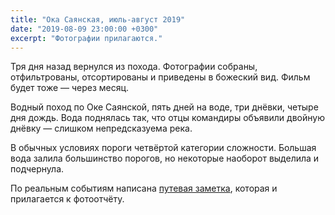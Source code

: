 ```yaml
---
title: "Ока Саянская, июль-август 2019"
date: "2019-08-09 23:00:00 +0300"
excerpt: "Фотографии прилагаются."
---
```


Тря дня назад вернулся из похода. Фотографии собраны, отфильтрованы, отсортированы и приведены в божеский вид. Фильм будет тоже&nbsp;&mdash; через месяц.

Водный поход по Оке Саянской, пять дней на воде, три днёвки, четыре дня дождь. Вода поднялась так, что отцы командиры объявили двойную днёвку&nbsp;&mdash; слишком непредсказуема река.

В обычных условиях пороги четвёртой категории сложности. Большая вода залила большинство порогов, но некоторые наоборот выделила и подчернула.

По реальным событиям написана [путевая заметка](/belles-lettres/thirstily/), которая и прилагается к фотоотчёту.

<script src="https://cdn.jsdelivr.net/npm/publicalbum@latest/embed-ui.min.js" async></script>
<div class="pa-gallery-player-widget" style="width:100%; height:480px; display:none;"
  data-link="https://photos.app.goo.gl/Ke7U8KFfuskNvrBp7"
  data-title="2019.07 Ока"
  data-description="232 new photos added to shared album">
  <img data-src="https://lh3.googleusercontent.com/lfRbSQFlkiORvgjCSWlYyGjViW6UinbUVYV6p_D5JF3Um07fosFZPn77CxPiQsrHeN-TZsfn-oK8HxC1yDv0GJN5ybXTkZvuk2VhX7sAgG9FyfESnWuESctFo8ojedhtpl-NLgq8Rg=w1920-h1080" src="" alt="" />
  <img data-src="https://lh3.googleusercontent.com/pHdj7zmnlBBwRvvm_s3-xQoVEj7dOv3gZC_eeXs4AbjrR8DxAFZWuAdJd5OkILxVV1DiH__KjsfvODQMG1SwHLBk-9QIu8MNh09X9ddkZdrgRmKx2zHGaXxIq7e-94-lrNtSN9SlLw=w1920-h1080" src="" alt="" />
  <img data-src="https://lh3.googleusercontent.com/4YBMkN1mOb1GnCEYyvOLO7r73zlmVg13KbOHeNV1lgbzUpI0P49f1qM8Eu-Oyc3sX__3DEtWjN2B2QaikCOuC3e5evpLV42vVOoSH2kB6_3vPUwpkoySd1WlOumBvPZRM4Mh60Nd5g=w1920-h1080" src="" alt="" />
  <img data-src="https://lh3.googleusercontent.com/qYLWPSxip48CMKKbGepInWKKutKOTuN4Hqm9EUGEm8hDWheHEB7M2IiTypkpHsAFceyF9OHQAEVQBlFl7FglSd7a76YQ2VxEX3DUwOwzZQvDoaG-wiRUju22FgJelfctTxhv-1JtKw=w1920-h1080" src="" alt="" />
  <img data-src="https://lh3.googleusercontent.com/Mqpxr3cP_0oY4CrEyH7vspriATnbUZaBwsFkB-K9xEd6O-IbNZ3G8XYx7qZEs2hRiV_LZwhd0q5pboZG6UpOwFduM-WGTG62svBN2-B5973diWqFAiynaqtjUaZUIRK7IYNIdPyh4w=w1920-h1080" src="" alt="" />
  <img data-src="https://lh3.googleusercontent.com/KUA10AV82ib9TWuDsOBQVYwPt2wrrjRiaxPlPxMtBpWltwURPM1KM4An2tDr0JbmbG_bxEuFHSLj4zHpkZ7RPo_J8dFYNe4i_qe8MZB42edaIdP5KMBfiXzVKB4bboG2eK-pfn7qPw=w1920-h1080" src="" alt="" />
  <img data-src="https://lh3.googleusercontent.com/SRAsMl-E-0FkMmutdqko8JfOwVbKKOVwfwhiF8RgRKt_DgbrcIRG07CwBr74Pycphe_WmOiarMaPCoNTtrlhWM7sfxDMpjR-CWqUhvsnhDX3zQ0BIsjsPuIhyonPWu02pZ8EJ750_A=w1920-h1080" src="" alt="" />
  <img data-src="https://lh3.googleusercontent.com/Ol71uL-mXAkyv5bNyuRtg5mKeIimUI5CCHyqzT_dWQHBKLsClrCzXpCxHbT8zdI4y7nJktgd3fx5c9ObUN075xImOQE-W2Op-RJARMYmsgH8PQaAhrhdks4WQUYbwSQIpuD4VlxlBA=w1920-h1080" src="" alt="" />
  <img data-src="https://lh3.googleusercontent.com/90AWnNRjiyJyJBGWjyl7LpDFG42Bg3vSNWF7v0Kk9tkuhVyiy-lYIsgDJfrw4eizQ6O7_ny5AsLJR7E6_1j1PwWI68D1Ayw-K4SOIgYFmyC6OucAosRC2hxb12ZZrRoCmdVqPELpVg=w1920-h1080" src="" alt="" />
  <img data-src="https://lh3.googleusercontent.com/cj1XngQb3sKx9V45k2IMXu-OZMq1fGPEljWtFH7NLShy4XBCq2Nhro2N5lT4XEsDcSIXXRzzSQTmTGo6aapWE6P6TglIG3WyvyrIio4DFZzrD0HJYZoKorgI35ysklvGrj8Uqt0_Lg=w1920-h1080" src="" alt="" />
  <img data-src="https://lh3.googleusercontent.com/-XlnDAqPhxcAJBqL_2jjAJkqkUhLyAMZxGAf0ATO7sK4nuqHkAxRyVY065t1i7U-A1IUx0hskavT8wRZNRmecDp5wdYHiM3bmohVCD8OskXqmxRQ5kAXTNgZDG3CdoGRq9n_eWXpuA=w1920-h1080" src="" alt="" />
  <img data-src="https://lh3.googleusercontent.com/RhA4tr4QymrSxNsNPVWGsBhAi14WmKrydAXWAGkQF5bE7feRf8pvRV5_lDbRWTRz36N5seA7ZunQnyYc-iMfg-hI1kahOKnPjUkDl4IMg4bUUjMWcLRRQxwA_whk6PUwasTMPF_-xw=w1920-h1080" src="" alt="" />
  <img data-src="https://lh3.googleusercontent.com/11AEM9k2Xuv0ac1PLQTyv8MoDzF1lhH_tjHtFiO_BOY0IT7DZIdwLvZzF60AN2fEGdQmhOk6YFk_i_WcR62VBTvo2PZ34wvZvAzYcvMneEChYbZ0IL2obGaXEZbXo4nHda47LHabLw=w1920-h1080" src="" alt="" />
  <img data-src="https://lh3.googleusercontent.com/3NtjgOIZAvHaq7eG5MERueBtbjLK-lDayNBSv6zkmBPkYNV4i7hGJ8kcha4NE1Ar_CALxPcSpD2kup1_Lir3dmuUfwCPM_G-nQxkxPs3GdrOhNrFYyWONd_1uivDOfaEaqQXbrJScg=w1920-h1080" src="" alt="" />
  <img data-src="https://lh3.googleusercontent.com/9545Gb8VRy41S4js1DCs_jZltNxnDjztqOB5zmvSMKro2yxChFSeiS5cZtMfGijPAqsPGMKedqZrcljsmbHl62zlJEmouIzNeR1cEQWD6AyU1GzRxeW3VHsuanxFonXEo9AAn6qCjA=w1920-h1080" src="" alt="" />
  <img data-src="https://lh3.googleusercontent.com/MXU3ALWmWH8AT2hIhNSk1WOKo3mXrimxrrH0ZdI3ERqCosFeJs-J_97DypwwHPVnzv7HZ7aEFYWOn7D2Kwwy4l_NEosCjgsweGnRAQqWoaV-r7yvuiivRzH9zjkGfPTNuZAyoHR5wQ=w1920-h1080" src="" alt="" />
  <img data-src="https://lh3.googleusercontent.com/IKFZi7MAP-m2PM_JUnuEhjRiIAhaHCiF9bTZlnc7cjwbiWiuKnM0vKIfRFLITVoHwyY3q85Yc9jkDWr60cRPDFzeISmzDQBYY_P1wHvdm_yGoHZj23GDXSUPTGDP9O4aehBTwOe9EA=w1920-h1080" src="" alt="" />
  <img data-src="https://lh3.googleusercontent.com/d76vzaocR66Tjvpbf58aSrnAxtWU6w0eICwXnxmCPgPsSQe9YkkD4c2Lgp3Z3Pw68RvILrOjLnCkwx2PfOBSPwalq1yJSzHvu2bUx8N7pd9MDmbo2RR4Evjfy-Us3s7FE4pFN2Kndg=w1920-h1080" src="" alt="" />
  <img data-src="https://lh3.googleusercontent.com/uc5QXzgruDyQVbSQ8fWJlUrLitVwcpgVh0fyzACC3N5smPWvQY1nP0iPMqyMoUxNHUVuQdyK73H9ueHnjGWt0Z2jEeCB7j4qkqnZ3k7tKkqZ_Le4ywUBWT4TvCA_cLrnQawy-pegSQ=w1920-h1080" src="" alt="" />
  <img data-src="https://lh3.googleusercontent.com/UZ7M2WcpFjPfvKO3kz93kj6fhmF8auNoMhzuSEnOm2JvR3iZljq0u_m9Uksb8qrmP8u-Un5_jyltpNV8CBmNot1WTGZVHfxa1lwZr0pNjIORBgWVxvIGfEwUymsEY-B9hToZeeKm0Q=w1920-h1080" src="" alt="" />
  <img data-src="https://lh3.googleusercontent.com/Vh2qeUv2zYhPfEgXjQwpU-eR5FTqpKzqanFe_hPY5icoByOmg6y7yJ4FXsIDVjqkE5oD5HFLNCJ6Asnmem7d67CG3-PYGjpD9ma-28vJzAEyWKV1nKs-YXUosDG82UYdymLqGnUG5A=w1920-h1080" src="" alt="" />
  <img data-src="https://lh3.googleusercontent.com/HpU7oct4A2OBE4kt3VD9GY-pkHEtktep_81O7sPSVgphCeeW_yOFQsXQeqzTDKob3WAc5m3Xfx2aIh0F46XdG4NVgkGX-8bRVWMKn0kbCXx-LybHw_pZImhpX1je5wdcp8qD27vCYw=w1920-h1080" src="" alt="" />
  <img data-src="https://lh3.googleusercontent.com/uHQgAoz9TYnqjko-QkQ3UFMBRDyhKPB8vbx_73MbGSfbqo4tCjS9SZ-rR80CKC2W88XuuM38tomLBVdvhozDz9Kp9mFfv1lvucoBEXjTYh4Zl8E7UrjQVVBFdH0tpxNFJQi20LBbpw=w1920-h1080" src="" alt="" />
  <img data-src="https://lh3.googleusercontent.com/ZeGUKMddZiVjWquz2sd91g5UQoS3k_zEld_YcSxTRMbwrtDLKNrFvLioTRRB7Tt11smTx8i58u5krSfzc0yU0FjSzGGFvmYJRpnpYA9tYUyBNMq12rH609P-x367N_n8IPjag5z3hg=w1920-h1080" src="" alt="" />
  <img data-src="https://lh3.googleusercontent.com/x2YufGyIkYC0DWyw9_7BdG3Cp9OWzS-Qlg5kY6YSTnlVlzkVUjS875akWRPAK0zd6VFyH0nDtLkc5-6Eig8JBuW3KLdxoU3VY6DDCFoyfGuW3lP0LGPYKdB97XFCL2TcE3DuC4vqDQ=w1920-h1080" src="" alt="" />
  <img data-src="https://lh3.googleusercontent.com/CKtKtTjQiH1wHDfe9MwD3niXQCibrd6rpLoX4zzgVvVZi46W2_2n31KUvIG7y0e4827V0SBpUJkRwsfvmqShqZRgzAtD3WFV1g0ivEt3BVV0BVUSlh4mbsGaHsyYcPzyJHUQJG0G8A=w1920-h1080" src="" alt="" />
  <img data-src="https://lh3.googleusercontent.com/-Wy4JieIDAXW6e5LI-SW8R8ckn76nfF924thppmrMUbp5ovfUmffSYxHG6KoGj6NcybaF2XoO0V7a9MN6No0AH9lH0XToMzJSxuHxg_w2uL__AqYflMAnLK7Stj6KhAdGHxpVvuoxA=w1920-h1080" src="" alt="" />
  <img data-src="https://lh3.googleusercontent.com/vVAU3zIhXvISZ5WycI1YJPpc0STWCWuOPFAbREsWJXNLI87X6zCV6kOARkYb5Uv9PpPwZicOnMXTIkaxU1S8ABhMum5Kse4Z5mzPTqr2S_A-8NARAiOTaTkeaRpsaY-I-nesyINHDQ=w1920-h1080" src="" alt="" />
  <img data-src="https://lh3.googleusercontent.com/VtWSVWettgb437s-lvRZhS16V3mHmQgsBlf44wx-zE6GSCQ94Ltg9RGSn8qxpy-Q3AAz8QzddnFogxT_pJiEA4JhsaghT4oVqajLswdV9KQR43mguUthxQY0yARMbi_h7mwdmVh_Fw=w1920-h1080" src="" alt="" />
  <img data-src="https://lh3.googleusercontent.com/uYDtMbL4Z9jAd7LBhyEUzwGDtBwm2K12gZBpvByiniFyq5AgGqVbPWy3tyVmwJxywxS2UmhBfGd0BnEwtLUViCvkrVeDZEEIS6-cA55xy9r8IdLrDySkxsOMz0DF5TevraukzsOVqw=w1920-h1080" src="" alt="" />
  <img data-src="https://lh3.googleusercontent.com/jRCd3drGKiuMya81jXwqbN2VJWzKh2Mea98_X-ONYjvvzXZe9ABwBBarwhZ51wL9oac-3sgSg7SMwX7dfg3zEzRv7Vt0tw8Wqol1TIIw1X7Exg6ZSTT4VV-bTZFCZmQXEBkcX0MnAA=w1920-h1080" src="" alt="" />
  <img data-src="https://lh3.googleusercontent.com/Sl_CGa0mmf-AgGfZHvMeYIzSYuRQkOx6QPVZQq5rKPKP2stK2oGzt1PCvMaHBzDuKgcrJbeCmmOyradf9dOH2oO7V1AJDfOtaNCeKM0CmHJndw_nuOpaIDDb228qsbfI5VVKQdBXNA=w1920-h1080" src="" alt="" />
  <img data-src="https://lh3.googleusercontent.com/CtuMie6fDXkPIry3wDWH4U8KFNia4GAQPNIu5tADrLiBJx0bzrc8hP7ZL0eoZQGeJRsXS-Nr0xgQAXFbhOp-WS6e4usnqqvRhIGidCU-pgixcDHXcVMsl3xxPRtFpwc58wXGgHJMMA=w1920-h1080" src="" alt="" />
  <img data-src="https://lh3.googleusercontent.com/SSXV-z-Ck_cJkwPjkCmCDxrjt1D0QqU4TBOXH6xeEhrkOn1EfKVHh58nyc8W3ejqHnXrJ6QgraP4lw4Tmfb9HvCBpyXDnDNNIxEzkMq_n_vAid_mgsbBop20PpoPqGkTAo1dkMk3jQ=w1920-h1080" src="" alt="" />
  <img data-src="https://lh3.googleusercontent.com/YVIdTxLz37SpYbWUlyJ_sPdNZwhJ8HP3XM61vKHT-dlCa4410kNbwiFGmgbkNtCJNNsLBcKd63zOKGwqX2iZiDAOA_Bp4xP-AkYFhVFGiEM2fCyudKRHhmLc-3MByNAy4K-TBVbaFw=w1920-h1080" src="" alt="" />
  <img data-src="https://lh3.googleusercontent.com/WqFaGmp5pg62J7HKY6UM0ShWBGzqs1ApKJsJl7ZcNgcze4bMZ8bm7IMKcmc2Bwjj4MIG7zeCCiVd1H2nFMhcM5zIdMR0E-RCZU0rbVf72GTbmMwCBBSd_vz4jX2PZdA34dBCWKYOAQ=w1920-h1080" src="" alt="" />
  <img data-src="https://lh3.googleusercontent.com/EClPzKNcD8s4Rjy5yrr4jQb1_63plQx2ExMN6x3gPzwvlkIKRstdVL7ycUDRPTNCVKu7VEOVdMoS-xPEdn-RxGXhIv1TMbcCqKYLwQMsCik8JbSTwT4g4wgKuVYL0NbDnuCwIWSLXw=w1920-h1080" src="" alt="" />
  <img data-src="https://lh3.googleusercontent.com/r5Wij8pf-vncjR9pOLvEnWdmJ4_ZUVjiknrZ29gXrbQHbcsXIrNA9w-P8YvZ-60oa0-KmgbRycSUZIJzNBdanv20JQ8W_TpOYb1d5ZjIU_gflJ3WAUO-ts3fKQ7K6lL2ZlWELnxDgg=w1920-h1080" src="" alt="" />
  <img data-src="https://lh3.googleusercontent.com/EDEV8pMXn_uJxy9wf-KP7aqkuWpsvdfcIo9MFe6IMp-ukcb9O2JfmmDYgT6cqrc9Bp-p08tQVrdkY_eOvFBYEBmUwtuwjwZYufpjRzzNQ9UHKqytzFds2R1N6MXBifx69tfQYyvJ2A=w1920-h1080" src="" alt="" />
  <img data-src="https://lh3.googleusercontent.com/7-GDhrFqtvXqX1ZKcHpYM4zpDAYzmBQzh18JSS2l30HW5IaK01NmzQXr64JLGXHLo9ZpgIibdxiKVj3Bd0lubbboEP5nHifuQ7z49IKx2Snz_vvAetrGOChDtDLThfcmIzg2colDIg=w1920-h1080" src="" alt="" />
  <img data-src="https://lh3.googleusercontent.com/IOXByMLC1Z3dsG2kO9zp3GxF7OMhbnbB_FsUHnZQN2J-3m-oSsT6EyDb147nsUmm67GjD7embAZbLIENE-X97MeXPGod8ZIx6bqsP-6NcU87zfreirs4mJiNYo0wcsw7Zjo9S19nuQ=w1920-h1080" src="" alt="" />
  <img data-src="https://lh3.googleusercontent.com/IhC6_dB0nah30tz99CsYvFwBRyBY2TIwK_6s-h01YEdnuIp7hyNQfGDkVZEbWzPTw6ueUtvN7KGriQj_nkqannT86mt-rZsIoGsBjw4OBEtywtps0npYzww8GG_zZaysqAQZHdctog=w1920-h1080" src="" alt="" />
  <img data-src="https://lh3.googleusercontent.com/udB2lTp_HvNFeZ32zXZ7SsayEUzbI4mnj1qLjFj3Uqjz_BHZtkmOowXOwIZBOzJmB-HO1TYZK1IvWd4M6hjmAQA2XRkW9VP_ONOcBa7izVJW3k2hHBY56bVF7QgwU2lSg5gQzBlGog=w1920-h1080" src="" alt="" />
  <img data-src="https://lh3.googleusercontent.com/uyF3LLuWPxx9ylSlmK_hg5_v7HOH6imfa0RT4FwYjsjPRmQ2MywSXWBLIFozy21wZpjvQwbmRXeAigfFQyUvH0PjVyaMCAIu5x6fCkUmS9P8V9Wn83rgDi93o_0w9BhzvT2ty6DI8A=w1920-h1080" src="" alt="" />
  <img data-src="https://lh3.googleusercontent.com/rBbC0GVt9bVb6tCkQe-0Bqha1qHKVAvBovOsvN9QiNgoQ0ErJNdgR_5EtGCcvIsP1QuEFdyXgupuNL34XM1QX1I07xySMjl0KYQeKNZPpZ1omw7dyAQPq1gJZvoGoX5KVhaW1YfY2Q=w1920-h1080" src="" alt="" />
  <img data-src="https://lh3.googleusercontent.com/0R3wPPvcyXr4zYbHB0O8Y_TjirVVpwh_L22b9SDSJiz1oHiGqJiOZH12yKC13p8YesH2HrpoC6szY7OLhGu_wyQOmnfuEatRdO_qTGrOayllMwMIJoeJ75zcbfoE8GvDgt7ekjBZSQ=w1920-h1080" src="" alt="" />
  <img data-src="https://lh3.googleusercontent.com/A1cG8L-6X4uyiSPvuKvNQV9WWaIOEOovGtTHFvEKaU8tQ_pJZWR5Bbgp_ThGqMk0oCJodwepjoosTpB3I95JbeCN4e5c4BKv4JobSmtjgNkAqBm4D5XNWQ-DeHxZGPDLtAspdXI1fQ=w1920-h1080" src="" alt="" />
  <img data-src="https://lh3.googleusercontent.com/BU_N4Nue-OkXZyi1td7FBcATr6aEkacv3ZqgBE0vaayU_vvOJWoNIL9QwTgtgPOjPDmGlmJl_0BBowwyCoFh2yFl32-r0Ma0lae44nEmSiALcYRBQ5syVoYXn3kadRg4u1ttIx3a3Q=w1920-h1080" src="" alt="" />
  <img data-src="https://lh3.googleusercontent.com/5fSFJHDc92E1_fsUHqI_ZfLwJZxut20jkRGda9_jRbpSeYDZxcXGU_NivOGBs97xCq773FdCvqjx1seAmFTX-DlT6kNJGIWachJeitZiuXud6yZTOmASSd09jeMvy_E_x80G3QPOqQ=w1920-h1080" src="" alt="" />
  <img data-src="https://lh3.googleusercontent.com/yOHVRsjlsd_l9dGtBo99YIT53PDJ56oKJ6WKxli2LSGhLIpiUfOlsWDEUczl4q40z60aasyZ5i4y-R40plwHUmmhtUzJEqRSMuJS9Se9nOKjNJXJZ6DndgLd7wGtMo5oaNQjeqpCZw=w1920-h1080" src="" alt="" />
  <img data-src="https://lh3.googleusercontent.com/DSsuzVK4Lo6S0L8ScvLtqEaSKt9Bb2jjzg5nm9wYqwPZZL_MN_QoETj7ch9OLNokWhdhWdRKBsRbQKRRYJJZ4WuqhLIwt8qVm2eMD2d3KnN-kgNxWXc_yM-OP12poF99Tqu2AWk2Lg=w1920-h1080" src="" alt="" />
  <img data-src="https://lh3.googleusercontent.com/Fa9PMWbSAF9TxeeO6PabvQrPS5itf8x-WXSdCLAX1rg7nL8cdvKwvFEN1LlWUTEyhJ-HWjKFSkEdIFK8AkyQPQyUtKDIZeQUNZlu7n0IlVmLr9Kj8YC2FGokrdGo02-6UCEXjldkZg=w1920-h1080" src="" alt="" />
  <img data-src="https://lh3.googleusercontent.com/bmQSob-e8cgtPSQLV_spxB15QCqV5dm1aL1F-TSaKl0VyaOXUTXaVMuPcQaXsl-W-VvY-ny282i5I4n51hK6Osb6Jgmhla_RUnHeKOdVENeV92U1tsa_8heAzEbJbqRdJkMVV1dEPw=w1920-h1080" src="" alt="" />
  <img data-src="https://lh3.googleusercontent.com/fZ-BOQ0V8Dln8-txdoK7kJQRC0RuplLISTJnrT2jXUUV7pymalUsjg3WTjI01t5b1Yr7EaevffIbX7v5x6GFUySUHybUbD39Q3rSTEZ8rADVtLSH8yYH9yK0fp_0GU4fJTjPnW_SeA=w1920-h1080" src="" alt="" />
  <img data-src="https://lh3.googleusercontent.com/KCh83b73qbE4IHsPV_-WMsewY_PoOdV7MhWQO0YuwEQBJyBlhagdckfAex9Cnl36PR5QtD47hkdeBAMdVyoaP8bcDsjLlnr0IISxg2Oz0d2rhwJw8A8ELi1a53k9Zu_lougdrfPbQA=w1920-h1080" src="" alt="" />
  <img data-src="https://lh3.googleusercontent.com/ogKbAvsxJDFT_rXiCUaaG_T66kKs1syh9HarN8mDd3rNdr0n7AqjDhKi54fhzAVx4pfrZKtS01ab-r9DR1AFlDjeBIwo7DawZHxPqwMWjqpV-Nrp0bJCjKvdDSB1-Kqw8qCg7sibOQ=w1920-h1080" src="" alt="" />
  <img data-src="https://lh3.googleusercontent.com/VFiT4Ou9oAvUA19_u3N4s1DFTp37XVgzFl_E0gEdiae5_NK44e-jmYqq4y8DcGRnGo0js3UyAa95a8p8KKhz03CSkDTX3U9C2lyq1-OEFKXGqQncqgDCQv-JjFIhZ-pHep6JgjH6Aw=w1920-h1080" src="" alt="" />
  <img data-src="https://lh3.googleusercontent.com/QXON8Yjyg5NIO0METTW8nicLzGkyUqoVarKWeL4aO0ZxpJSU_Xnuny95oNBw2UxP5dd7huTq0wzOald1rCuTrYkaDjwzhIUI_VUX4EKCablnyZw-MVjZFhHU1IyhKdS67DTmqyDpnw=w1920-h1080" src="" alt="" />
  <img data-src="https://lh3.googleusercontent.com/9itRac05g6qJ66Z47x_rlPDQYHWbzA180MPq4hJLwO0o_9XbSvRRyEeuQJcjMxOMQQz_VFi1_TqmcjuARNARbjGm-o3f1s3ly61IuWxRBwy3uS2Cqr0tdt42rro-LJF6UtpbHI5M7g=w1920-h1080" src="" alt="" />
  <img data-src="https://lh3.googleusercontent.com/1m5b3jHQhbOBy4ey8tfQoxss1UlS-DKzwWp4nZ_VmsVUHDnQB1pVStpzzgK08ieSNLCtTLC2bWDdSCUH5YQB2lWTWxB1EePhCAsh_4rRReEOeoUWVLWGcqsZzT3x3sBIE9Q-fitrMQ=w1920-h1080" src="" alt="" />
  <img data-src="https://lh3.googleusercontent.com/mOYk5l9MGe_HYsJv5NPleB8EcI4UniUAsMkcdLOF_Bn6ff35BS6zWPJqUL2-KYjeINNL_ECfiHecke25m1-N7MmuxVIxCT4yz1gg7IYc7z8slARO00d5xoB4BiQuteUKGfU3NVrAZA=w1920-h1080" src="" alt="" />
  <img data-src="https://lh3.googleusercontent.com/0-9q4O_nVIeE1dNldAsEGBbJEFYEJ7B8SZRn_9MVEqIpkDBuFtYl68IC2_FaGhT-qL1wz5z_eqNsXgvuJ7nhf6oJTz95I3sfZwMuy_3IPgqdg7vNGkU9raLrwhiwRQyOVe2VbA9A2w=w1920-h1080" src="" alt="" />
  <img data-src="https://lh3.googleusercontent.com/LwAVnUWMkC6cbYcUFtvDSZ4H9CW7Dj8gOXB2UyjX13vBzTvLMLU5cv5C3vI1lv9ISrra85x8Dd26vdb1VWH_yILkBmtHoyCkjpHSVmet0HXac5727XycDJOt75Ht4vgudQgVPAzMtg=w1920-h1080" src="" alt="" />
  <img data-src="https://lh3.googleusercontent.com/Rh9lcfmcHVU7_5-lGvjmWMr2Cq6I-E7aVsi90J4M8_dSvT-jytKrrCN-bqfFP1u7g59b1E-kwreIGRYmKKWtoJOyRXIGpfEhrtbixQlBOeHhYW7NRNuLLh2O_Eb1gi2sA2ANYk7AJw=w1920-h1080" src="" alt="" />
  <img data-src="https://lh3.googleusercontent.com/RMDAZTmq0QJH6A6uds95d0PfI1qdxAO5CzLEIKbAV-w4yXI9l-5c-nmnzQIABqMHOA_BeGZiB7g8FPOoRKu9Q7bUaQK7RXLGjd3cYj9oCqkzWvvNJeBlDbItQYBWqUV9CGCGjorK6Q=w1920-h1080" src="" alt="" />
  <img data-src="https://lh3.googleusercontent.com/OJ36xQqfVXRgu6m7RjoqSidtao2Sj8HKqNLSKC8rQwxRNtGhThDljeOADYSF-e5Ibo_79dSWYN3ZQ4eq_827lpddTDUiUcgMQx_E5E5jPQRxSLNg2kdFSLomB4VJcvGXZki0SCVK2g=w1920-h1080" src="" alt="" />
  <img data-src="https://lh3.googleusercontent.com/G8P5Rzgjj8YE5W_gG9OrTMBsCAHwDG0-QA4A5TsOmD-yQJt9sJ0EiUDfmQ3cj-5L74pP0R75xPH9GNAU6diMfmlGRJLiLJkxBPX2aGcrnh7jSgZ-MGjinLNl2Zsa2hi78bh_tgtPgg=w1920-h1080" src="" alt="" />
  <img data-src="https://lh3.googleusercontent.com/IKaYZr68Za7uhKyVMCZnVgAR8wcH3n1Kc6AMN8ZO5vc0bIHyVU7_lYLrhGuAVZ3xTuBb_1wQ9kruM4jxbgex3IQQYzrage69Nd5af9mLkt0tfJvkkjSjxf_6ZvEJ9Tk41rnQjFl3Gw=w1920-h1080" src="" alt="" />
  <img data-src="https://lh3.googleusercontent.com/cA0vwYUzzuZ_XtGQukxsrpRO1MEAH7OMmElRhycayFRyBdbIp_hx7Ytr3EsorJe2ndl5jqpq7pY198xTeJuu46gHORR0kb-LelMN_vTVrmXnWqLVYmI7q3LKMoIPMcZLRcYiE4VuMg=w1920-h1080" src="" alt="" />
  <img data-src="https://lh3.googleusercontent.com/vW3bwKVz1KiEA-hpjZNJiVouOidiZ4wtDLUOhOQ8qoWlRiNtYoRDaACxQK5U6MCUiBfLBu0Ct-_Bcs3xA0UAe3sOK6Iwhi9doZsaH5w6SFIZrhw0Baz0jOEDfYxVFIqeEDGm8NpOHw=w1920-h1080" src="" alt="" />
  <img data-src="https://lh3.googleusercontent.com/QZqKzMnxaFtmYVF6l1AoA6ycuMNf-Ze5-UuxRJGWo6MDh3HLcX6BfRArosaM1w_JJGvIjuFRSd5rNeEeWWad7i454DgZ2Av1ISAaz3KHJoEj6yXTr2TEMD1zrrPnPOLghhZmBEF5XA=w1920-h1080" src="" alt="" />
  <img data-src="https://lh3.googleusercontent.com/mbxuLT8cjSaBo8e7vrmMwy78Lii8CIptPdnogHYYdaB0pTWa-kaZtrgVA87hybUA1LSTiL68Y8LLmmj7-1UEvSlcuD-4kL2iOHcMn0qXGbLR8u2E1UQZgfusNTPpQeK0CZdFks4WUQ=w1920-h1080" src="" alt="" />
  <img data-src="https://lh3.googleusercontent.com/wJHerFUinopfl2L8iqjTUq040IxaoeOqpW9IZz-qP6dM-_32V5S88p8-TiDfH71_B4nZcZotOf3qU8vOj775H4KxnGR-CBlc6alYkBvWqo5pgUca9JYcIoDAbbnvMhYZyzDAqDJ9fw=w1920-h1080" src="" alt="" />
  <img data-src="https://lh3.googleusercontent.com/Mo0P9k1btkgBXu5TDzVzyy6VNhuVnpDGNqrZbRy9u8MFcXPdB8A8PZKry5Ju-ThDM5W4vPV0LSgSLz-zMzYWr-kCK87nE_1lsOD3lB8HtG-4xTlN5UYKnyNsUbiMx6HEt0qADLt_nQ=w1920-h1080" src="" alt="" />
  <img data-src="https://lh3.googleusercontent.com/XDXENpCp8iL3hbz5-7-4B_9MiHkgzD477UYBtXpOFQwiTYNgaCBTz6abw7oPkaj-_xunAOk8GSIgmvhvd2c_CZbQ6tmXoNlg0oYJzGwa_5Bd87QCFr5395ih6C6CNlhsM33XaVK_-w=w1920-h1080" src="" alt="" />
  <img data-src="https://lh3.googleusercontent.com/g5DeXOgrKN40GakJWIjVoJS7h5ib9i0ysH06d4A1wMYOUKRrprJEG_jEW8dU7On55ngLswE60ApfBuakeoQE14FfEpfsTqZahNSxh7YJJsdgt8jrea1VVGYCmsiN0Lk1EZ5k2eABbg=w1920-h1080" src="" alt="" />
  <img data-src="https://lh3.googleusercontent.com/whPkfKGTRdjSbvGwk7vXQqESmAP2HqdroQ65BELYkaNc7DG9Rb6JBJBZkzLw3a_xNxIlMRDbm1XnCEUYRq67INU8RJPkoe-_m34N5JwGVGESxay664N8Ud1wOAV4wanpQSbs4BmHdw=w1920-h1080" src="" alt="" />
  <img data-src="https://lh3.googleusercontent.com/dnxF8Qkw0pIfzPCPxx7qAiue_fMx-y8sA4p3akYyPbo6xsas6uqI1ePRDPONmoEXUojqdlnajpsCrZZ9bds6X9UkZI1gz9PIMEqameEgx5k9tneVrRiZtMw2nccHfb6BaKuGQAWdoQ=w1920-h1080" src="" alt="" />
  <img data-src="https://lh3.googleusercontent.com/cmOnwbvn8xvTIuYUfBOBKdCJ5zwKVSX_RAm6seuOX1sQ5qTi681TLkIt3m5x5nllE985UKU8yBh4NHAQHQyPjKqXbdgzPs5SqN8fOnlz0SOS2ao9PoMb6acqVInIVf8sOtxUHxfCMw=w1920-h1080" src="" alt="" />
  <img data-src="https://lh3.googleusercontent.com/KsTyn8HVkQv3UuzefnqleCqlC5UJne4z0b9VbGYelGaEElWJtx8HNlgeGnyC25lTxvZz_Sl1_4e7ohmJY1WusbQWYgKN7ufv6puC8qxI3EqYKCHHalR79gQvjFqhb3yHjzw1Oj9SCA=w1920-h1080" src="" alt="" />
  <img data-src="https://lh3.googleusercontent.com/oEAKxEoV_rpenxpJ14ZSgawm-YiIxr_7zcgYHoXNqss7WYSGsjQ3em61NkozzaQ8IkAJjEauU72A5cI1xvRSn_nCsOTZw-97JA3Rjks5fgu4mDFYMPtsldsuwiNdPZqnKlRQHKPGkw=w1920-h1080" src="" alt="" />
  <img data-src="https://lh3.googleusercontent.com/e2oylYTxk_3QeuoqAT8PjKQ9sF844ixWd6ppMtew-SbeI8j4mzm94d26VjB5WUj5RaimLwzoNGWi3X6vK8KdoFOThoTkUdtm9RxaLE9QROyG4EzbhUxPkMeMtz0nbRGFgpR84-DEzQ=w1920-h1080" src="" alt="" />
  <img data-src="https://lh3.googleusercontent.com/5h6qOm-r1LJUPqf7gUQBH6y42WVZc2BaRWLOzSbz912TsOAM4EHa824YkRiqTBJD5JUeI_EsWSCwXAxdiNoQf-fG2nHOshoQT1RAuu2ixuQ1Savm5biNCkNivJykm6IswZ9pUPFyKQ=w1920-h1080" src="" alt="" />
  <img data-src="https://lh3.googleusercontent.com/XzkIfQF_XLtdiBVx1TmybhS5uT5LqKCrng7Xt1EQI3b6sYEQjtWBUyBOVIuTZH3Ff46oKnXdbU-Ko0sTCx9fcYC04bqDER5dvPXU6o6H25Y8ICNSJXrnNhYaCjQ9OMcogh9yVr77ew=w1920-h1080" src="" alt="" />
  <img data-src="https://lh3.googleusercontent.com/i9RLMcvD3HFd4IuaOgO4hJDSAjNMMYM4_8TG8SKI_XeWN7TB5-VXn0EuZz34A9qXhC_s7nyHMlD-pwPmdmbbIobNBAIEqNWumAWTFhqNNGMyLII-9T8gr5JO6n4O693MbbljgOcqTQ=w1920-h1080" src="" alt="" />
  <img data-src="https://lh3.googleusercontent.com/v8YAyIDbMM5nhQwMUoCyi01-yMza0o5l1pQsWf2gcozOSFT1jrcnHGDe3HU-6T_f5XHfazCPjYUpkjMHVqnLGQV45reidEoijHiq8zalc53T9IH8W7HEh-DvLl1Ld4VrPhatp6UGGA=w1920-h1080" src="" alt="" />
  <img data-src="https://lh3.googleusercontent.com/DwbGpxSoEJrkeGiC3eapEL2YU9N-IbJGzbgd8Gb9GnB5PUOzQa6_zfxI05P9o6CPY670ubGnGT_xys-CCAKrmLl4FlPE51RMTu_KKVIC5i_RhDAaKznrDaDnM-R3-lw-VdAllsU7Tg=w1920-h1080" src="" alt="" />
  <img data-src="https://lh3.googleusercontent.com/WNw9zqoxb3dVst-No70zFsriTe1QROM5jqgFKqA6W5QRL45hOrXTJ0-GyIjqT1WkH1VXDdUeRbRPK2OqXOqK_8KbQpcBdLRHR10GQyWCsJcLeFsItHo5Gp4Luv7jACGjeiNq0dp0wA=w1920-h1080" src="" alt="" />
  <img data-src="https://lh3.googleusercontent.com/9_1yfZ3YdlUt4pR_tSNoRMzFgiTSdnRwOPxDmSRkW8PYAndwC9MuTX7otmOpMaAzioYmh91a1uBz4kJuEorsy7c9MkNI0CXvGESc_4tgSYJCIhJcvXUpPiCaxsxulSO0mhtsuC2ayg=w1920-h1080" src="" alt="" />
  <img data-src="https://lh3.googleusercontent.com/B_LOP0eMeIB_7Hx56pHad659eh5Gm9InW8YBLUt30bfU0Lx2dE9SsJZTLw15zuwhhgXXNpJiiEfA2_EhBBpa_0GSySCSAVmqVzr3j-ZMg3sb5MZUvkvxBJ-rfL1QZnd8eA1btgiBMg=w1920-h1080" src="" alt="" />
  <img data-src="https://lh3.googleusercontent.com/xvWLG-Lk1aEpMH8DPrR4HiYK-zF8ycsMpGKYvudPwLyhdeJGmCoz4rnbvFGemLr1UzttjsOI1P6R-_OMgUwUH9hjBM21J9I6jj3cTz0ppT4xn91TdkNrqR61VOrNXz83ePXc32-N5w=w1920-h1080" src="" alt="" />
  <img data-src="https://lh3.googleusercontent.com/RbrGD3v-300ztNeG0JWAmKPBYbtNOWhlldEmR99l1UYs-MvZO4tH8P66Siad8XlX_ORpXsxAYhtrFGA2X_8ldcaITwJMChdQ3AQuDPimIaO-ITHoj2aFvEo9JfIzJSaXrfseCFXNog=w1920-h1080" src="" alt="" />
  <img data-src="https://lh3.googleusercontent.com/Q567L3eUa3dLV-le5OR69B-U4XbnMcvAnOKAnKY9-JbtigrcXO3RRXFx2sMAVoVoxK9qaX4wPOafoCenrHtFmH_pLZcP8bK5yVHjqeSh2o702BByah4l1oBc98eztJWFvtyAhmMbaw=w1920-h1080" src="" alt="" />
  <img data-src="https://lh3.googleusercontent.com/dfFEQ7QFfw-hi2YvCoPlD2YwFSYTk8GF4B7usT_wpWSsdG_e0_SpvcXT71rNvS5FuUEH9SOU0EHgY76SqRQJ_-oqb2rSH_W7NAzPXIJ6qyB-zVJIMxotPQ5xDUwnG9nJeoReZJi95g=w1920-h1080" src="" alt="" />
  <img data-src="https://lh3.googleusercontent.com/sBI8TEaoLYUFmqkVtBMyeKvQ060G9RNdnF_CDxgfpw1jfKiKB5JUuhVCyn3PBgF5mzMUG4HdFWN-hn3sM_61oR0eG99saCb0Bf6kI3SVPmGbMxHOSHxZvGqUdIok8Jp0vDf2tn6Row=w1920-h1080" src="" alt="" />
  <img data-src="https://lh3.googleusercontent.com/B1p02w4MEhFuqvXqzGcYbvPB7f_ZBpH9YnP-REUiGRQ_xDaXXY4xz5wRTiEGJBgLLrCG0cmqJZHZm9LCG0JY_9HwzlXm4Aqf-VfMm7ZvV8LmLJZsDLMYvGff4aWUfGHN17y_VNKGDg=w1920-h1080" src="" alt="" />
  <img data-src="https://lh3.googleusercontent.com/DV-eQtbP7TVEpnAAhW_DmTcvLu4WD2obJwkwFf5CTJIfm-TNBTzk9NRMEk55-De_cJ24_c2TG10sg8cf8a3yc6vSXjG0dcjMV71Wp4y8jU4vb09pmdaHPh1qbEiGgMNOD0CTMyGniw=w1920-h1080" src="" alt="" />
  <img data-src="https://lh3.googleusercontent.com/_7gOtQwj5DPbE6cFtPNRaPVXlh-D12Ze-RPR2PPA5ih55mS5bkUB8tvwFEmJg74Spa8YPxjof82D-yyhHCX57vKld6tbQNoRLrWioZSqydQFbSHHi-FBCwUJbGT4poMi4854RmbtRA=w1920-h1080" src="" alt="" />
  <img data-src="https://lh3.googleusercontent.com/dQYpFMrIv3yfEQB25--QReIS4hkh5uOilyb6VkpQCs17-p0oVNpW4b6HHO8CgWQFVncMeu8YTLCar8ZKmKWbAQBthmQxDgUfaqSewJs5CHdhgts0IckbU535tpWkl79jWcYoSuMBug=w1920-h1080" src="" alt="" />
  <img data-src="https://lh3.googleusercontent.com/uwO-prIdZSYS1ie1rozczc1xKPSFtHdN0Gvh668ot-LvB0-RiSB80kseoV_m9PqAGW4hQh3TgaDvAcGBHILtuTnA5cu9Jl5ajnmC1b5skf213Vop0UTMV_3lpYRhra-7Dsf8P8w8cg=w1920-h1080" src="" alt="" />
  <img data-src="https://lh3.googleusercontent.com/DMitnguWDWGLnLxlgYo_w1Ri850mPxLV3N64bWmLbEHAwID3wIeS003_ozJHhbYUrvKpmIypOdfsZ3Ux5qZQB2NnMyPeMFxlCe6yaT2hPDo2kA1intNt1SRRIXjQcDNf9M9N3mUHiA=w1920-h1080" src="" alt="" />
  <img data-src="https://lh3.googleusercontent.com/YRA9gy8o79G_7bWHvOIhxcCu2K15g8h_P6R-7mY7cEDHbMjNrr13Gnvr-pqavD7iWZ_JqcTtyQsK1NUVKEG1EnyaoejTD7kj7PRYVIG_h4CJyv0nT2MVkCEv03wwc7AX0iU25cJehQ=w1920-h1080" src="" alt="" />
  <img data-src="https://lh3.googleusercontent.com/9Dx9U2EY4NfNUZjPih3uu3snd4HgvpqYA4YFJujJ4Z7UGiHYGzQyq5dkigIPVRCZMTJnA8X2Dle8fVRuz7LujTXSfDCA8XO4t2L0hap8vMN0MJyeetUB_AFKGNMBH4kiUL-it9ramQ=w1920-h1080" src="" alt="" />
  <img data-src="https://lh3.googleusercontent.com/p2mcyJNHrLDMZnhwtKts3x-QuRGP1-J03OH4aJSfIH7Au8Uz1EHLSh-59iMs9ZwciwBe8ytgMm-FqWEk5m2vK8Gm32M9tu0O-ktKBmjVOzALzVFST50hEK11vMJqQiP6p8WvOJ9Bjw=w1920-h1080" src="" alt="" />
  <img data-src="https://lh3.googleusercontent.com/xpDepka54ECoUDVidzjYrUX113PlYuCWgk4xFxmmcwiZicrvGvs7zb8Ij2S3iTxQnj9yXaFbZnbcczZ0cgjzD4-_csgnMAjBOFFLFUWiI8vgUrmTpGZtbVEBzZya0aHpXTOYRlI0_w=w1920-h1080" src="" alt="" />
  <img data-src="https://lh3.googleusercontent.com/O1UF8HYNVpqNlSEA_g70KC_lyT00sv85GGi74FHjVeT29e4eecHGqcbJzgp1KnasqItgmD0e0KfrwDp686APACc8noCe8iWEaly1yD788JnbX1CKR0IEVLueBn_rSpR3n9rR_fFYvQ=w1920-h1080" src="" alt="" />
  <img data-src="https://lh3.googleusercontent.com/PnS7npVLItqij8BOsgj5QFvBx7RzsBHcqQ67dU9A3Y7VrOfwtaR-pW5gwS1A5S8U8I4rZXA_6aRg1WtF9x72_0vfjc6Uk49OXURQSxN6PmiHpnt5B5TKm7cmIamBdbIxSZExdYBrzQ=w1920-h1080" src="" alt="" />
  <img data-src="https://lh3.googleusercontent.com/nbL_y2HebdlN5nmeAP8UVKHpRavRJgOpz8PqDjVuKS9K4KDJHyI9d-iHjnvL5Pn8hjC2Qd_hM3O2QSG7C-CS4lMDwSwmuu677hUX6ujVKOybQ-38hWiW1-2Bd--GE7wx3BCozH_xgQ=w1920-h1080" src="" alt="" />
  <img data-src="https://lh3.googleusercontent.com/kxrUSMh88rTQ84jk0sanbeGzohn7vBYN1sX7-cKRmJcHQn3114prlSa9fVRqnjN-BBvRedhseWRq5RvSzuyYY5GbfgrHWmV_QSMZl3lyHx17TsghKbgmDhVxbAZe0cT8Iwjk6IENlg=w1920-h1080" src="" alt="" />
  <img data-src="https://lh3.googleusercontent.com/v_vYw7UnTxgRsOq2soTchHqVTDwvOpsdIjwHuUK-NZfgzCTgeBpbKFa9JEiopQcPeMzDRfw4TirJKboAsTH6kDCjqz0HNdxt8Uiga6X1tyRZRGdSGci-6Yg2UUlW096ZuWEpilFA5A=w1920-h1080" src="" alt="" />
  <img data-src="https://lh3.googleusercontent.com/Dr5V7bkekFBpLawuiwU0fcd2NHgF6OnWK1hMfie1wT0mrFYbVvP_vN2E4dYtKnVuKzfO7NrhoCZ3mfLB3TP6WUwKMZsiu8W-q3T6rS7pdPg7e4_idpSw2NwgBDZYcefZRHyS8jxAQw=w1920-h1080" src="" alt="" />
  <img data-src="https://lh3.googleusercontent.com/j8RCUNg0tpnQyY0SFjQpSgFhmnmvt8yOBkG4Yrcidc2ED8Q_xGeOxSEv-XhEzqbts6zgI5Lw7GDND7kvR998yER0OsgS-yKS8QOce_1b7GnsAXOheOk1TmIUUULEzBNQEXvoYtuKFA=w1920-h1080" src="" alt="" />
  <img data-src="https://lh3.googleusercontent.com/wlX1T_uKdY2Bd_wju7Tkd7-Tys3MPm78-Ryeu6Roe6rGO8J_vGLuHrS8fNyn93O5zL-Jv5aaXvOBG-J_KujUGXNjlSr_rdpR4HljpVOKPkVsAjXrom_3yP4le6kWKxPgRKyRrbhIQg=w1920-h1080" src="" alt="" />
  <img data-src="https://lh3.googleusercontent.com/FE-cqBHEPVd56z88rw40X4ho1gylMJMzonF5ZQ0i6bZ6mIibgMLiu1wFfvGalPihaD5zMHVVONtpt9TS7ze4WZauXWP_mVV8V7ixsIG3562pIMXxwpy6XztERdA0w5kFNrTP9v6m8Q=w1920-h1080" src="" alt="" />
  <img data-src="https://lh3.googleusercontent.com/HyTSFe6ELWdVxx5TjsEDw28lQVoQDcttFCmmimJarVC9yRYj7wqUc4IRnP0WA7jRHPMemF4tBJwNyHVQ6VPqkanMRQaJOypZd4MObXuQtp5eTqgjUdAukbHdiLntavg-VMn9g4v0hA=w1920-h1080" src="" alt="" />
  <img data-src="https://lh3.googleusercontent.com/AZNYMnTUIY3ap9GhVQb9i_NGub3T9LrOcps1xvxtU02ouzbTSOaK6STuF0mgWCa2bP_WsjRYgK6HGg8yWdjm7HMaPrYg7NzecIwSWcDjfsCEaQ-x6HxMmO_H00VmyYrFk0eall_5wg=w1920-h1080" src="" alt="" />
  <img data-src="https://lh3.googleusercontent.com/lr__Iglyx8vIoBLkjoWURUe5NcIayYWYZhQTuJ4Nw8RDlfFZI8kdPMNpzcFFtl6cU7r3GPEZSbDrHKm7qE_KQFoQ-bFXBgsjlKNftNmmETq2YwtJv2y4pNvwDYRrGi8g9TVf2y4p5g=w1920-h1080" src="" alt="" />
  <img data-src="https://lh3.googleusercontent.com/0mOxhbzi9DHDK-W3u1Ho0C8jTypBSwObQCPz-v___IPGCaAo449CwQYDaPF2POKY6XbsBXKCd9a-NTk3lbhh7TaJCVOlrlmQGhLQQO80oNIrmtMp4ci1ljxq-JUmrCkwIn3UH24sEQ=w1920-h1080" src="" alt="" />
  <img data-src="https://lh3.googleusercontent.com/TAl8N4Xo5yUcjGEIVKdso5WQGr1DrbXILCuy5Qh396n15RD8yPqGrqgYuZNfvh99ygUguLVoUnb4dq2WHXxk0bboQxIau9X0-Ln8F0zJ6OFl8tPWIzz_xvu32pO6zNPpmmkJMGrm3Q=w1920-h1080" src="" alt="" />
  <img data-src="https://lh3.googleusercontent.com/xbslhJ2funHDRJAD8Y_Bl0PXYBMz9QatO7bK-BBAHn5itUfxiNqMKPX2-NtdAFOHBYCvWyAIahy7ps7gwvH4FK1N1V4x_Dm0UFtMdlGPECGDqBRsrOJaTVBEmqfm0RCTYr-1J9yatA=w1920-h1080" src="" alt="" />
  <img data-src="https://lh3.googleusercontent.com/hlKg7HeZprkr6ooBdq9rNMQro90fjU5u2bpn1m468SbVmU9MtrGbYKiWvDcKcom2TxX2IMV3zjncRX2vfO6UdPijDr3Usf-CjAKyzXoX2Z6jhHN2Ge4Ivypqhnx8w38p6KzzUgoyAg=w1920-h1080" src="" alt="" />
  <img data-src="https://lh3.googleusercontent.com/K7_vodKTuY6tgJW9x66nSIszw6kgCG5mvFwolvAv4djusyJIbm1JHqBEgq-amNhWTzG1lJXAADXuDrQLLJEPofzV8Usa-k1Ma5IIwSPEDy7rB07IHe_zz1HcvJaHBWHcx8x-xhuoqQ=w1920-h1080" src="" alt="" />
  <img data-src="https://lh3.googleusercontent.com/bauVIMgDipg8k9tLkPk8JSpfwcfhU0XlCFSwgOFlom4ejUXYOXe9EPsE-6j9qOkiNu4kotflPIDnevwL4B73MRc8JIRKcbv4Lzt8JtAUrDz_aYfXSh-ytQSAQ1rVGmDMmgtDcOuAoA=w1920-h1080" src="" alt="" />
  <img data-src="https://lh3.googleusercontent.com/ScVg4gHPzmlXZH1XSoPEdJnUa9SacKO1JnhwemehX9zPGosNBun_Jw8OcxSMtCX_OxCrZVZpQ4wIVilDdFgcR7WxV6z1d15Y8Ivjg7L4XMR2yTt2DejqfBEpoJAg_Qu3DqeoCzu-EQ=w1920-h1080" src="" alt="" />
  <img data-src="https://lh3.googleusercontent.com/tJzMnIg2G1cpqYXzjq9k0D6usICK5fQmRNYPfwJIgliSUvtPFGmyeT4-PoW8k3DePvOSOTzMBm5Y-Vrt0CLtwHBjGqNhIcD4NxyqVCH_6M_prf-VWtbviQJ6ceeIwSGhR-fyxFvnaQ=w1920-h1080" src="" alt="" />
  <img data-src="https://lh3.googleusercontent.com/Dty9g__P3qRjT54x2dy1-rg-INg_wTBvldEWWBwKA73IlFVPqON_zReaD_ulNf0izexBgX9IvpN4Gdkar2mXFv-XljcUfHV7T_MXkyD8OmUZ4JRr4CiTqxWMyhFxjM2V1JBTEWWSHQ=w1920-h1080" src="" alt="" />
  <img data-src="https://lh3.googleusercontent.com/VaQVWxSeTtgZQvDcVlDFJ2ZwL7vbeZ68qI7fJX5KeoF2L6gDHW-OZ0YRCwYIXIXVLrUkSlsTX064VOK5GDihzsQSkZmxfP0B4jgklhA6lKsm_df5DUptT9lY3xvH6wgpqqWC-gFyyg=w1920-h1080" src="" alt="" />
  <img data-src="https://lh3.googleusercontent.com/cVavoyiSHW_IgQvIshMItFIL5xUMPUgGffZO0MNv5p9QPsLuCEv7cjyOWb03J7-oqApG68IPaxmND7Md7wA6TngyEnVg1Qq2RQBMRVJXJkvoMzn4nNQYv5FKkl1_QWChm-oGo5acBA=w1920-h1080" src="" alt="" />
  <img data-src="https://lh3.googleusercontent.com/0f4P5iIlRzkxzey0gc1mwfTvbM9Co-LXCzR_urAiqy0AdGSFf7URs_pubXmRjNGz_0AXclSr9MmUTJbD3tV2w6eUdR5skJAZ8csotK6-uxJNtp3HyCs_LpgnVQ3KTy5BmeyO6ZwA5A=w1920-h1080" src="" alt="" />
  <img data-src="https://lh3.googleusercontent.com/S6ds0RpaSFkcYlyrS4vuuLgrg9f0so3Dn_hZBhWHYDlM0pvWxFKvOL_2dlaSZy_EpCLASVryDbwWC90-dAnxG09y1-U4_i5hNyeq6AJYPLrWfNhirZffapWxFrL_jXSfgCKUULSlCg=w1920-h1080" src="" alt="" />
  <img data-src="https://lh3.googleusercontent.com/bUf55IUU4Pbmk4qEQe23Yo1H8Q0uARFTSyyx7dphyIYzd0qWTOXq6Lh5BRPKFyEOPwf-YmQHKWpDZI0V7FhrB7sTnA20TnjUsAi2P8oR0WuVOJcAMqG1v8Yu8pP5K4tqskZQSvBSJg=w1920-h1080" src="" alt="" />
  <img data-src="https://lh3.googleusercontent.com/jmlklQHSAjW8AocSVTvL14dM84Wrkbk4txU1Suxq3zsjFpiHD8tO8UZbnv6hvULwlqYm-VdkPT0By-_9SUbHldIs5Eg--AeD7iD4lrZ2pnV60qzADOdTG55VyNzSqBmXS36vVge5sQ=w1920-h1080" src="" alt="" />
  <img data-src="https://lh3.googleusercontent.com/cOYvr4cD3kvJwwdGDo6ELmr_htbkNrorXwA_1ZlPnqlkHK6uReRshnV4naU0WTTF4MYJfCDWD3BpYQMixh33KPQx80QtY19NRTHvwBy8Xh6hKD_AENqWZgntARsznwmPUFp8z-VjBA=w1920-h1080" src="" alt="" />
  <img data-src="https://lh3.googleusercontent.com/FQCxhpcdxq8q0u77C7Sim3yolY-rp94ND4mKeImqCRVYod3k0CDL44ZG7rke1mwjxwLFspZAGn_q9G1gyf9XjTvDnUNIKKvDIUNRi7LwcB0tTUP-8OfhKDFH2XmIVzZ1KpyrWABWQA=w1920-h1080" src="" alt="" />
  <img data-src="https://lh3.googleusercontent.com/JIvbRFfUVGzfJV_1mNStRSDfN4uZLvC-WYzG0pqH6Mud7agTQkifOsX5b643QTmgwuqSAkpLNwJ2u4xm0Y9UodafVGHMaPNXvpC_y1PZp4yv66DdMWoFbeZNt_Jt0WWnL_EK_8Qjog=w1920-h1080" src="" alt="" />
  <img data-src="https://lh3.googleusercontent.com/tu8W_bhQS4mYqVvzOkHpYxbu15o3-UPGuvgCAeDuHcW3wZ5pg4722niMfFjDOUmRIBjBaCi5uEn7gKkm3lYy-dN7ouedj34FeBp6csBmz9YRXigGFPnu1Rl2UdWB_1GfEC54Ed2sZQ=w1920-h1080" src="" alt="" />
  <img data-src="https://lh3.googleusercontent.com/oTIFvVr8jLRbiNSsgpXW4OxmQD6_lw-ipfJ6oLPhEo3KkFODOsMZELjxBSwRFnMdVweIoRH0CImm8jYL9US5EEu_-PVOpzRTn8e8Z4QvyzoxDCQfszdxgORSmKsT2k5sfNYHtpLtMw=w1920-h1080" src="" alt="" />
  <img data-src="https://lh3.googleusercontent.com/atG96iT-9fGQOBcyT80KVcq4SS-2bw5NlF3rnbkSlxfAJ9ngL6VLVQiIe_wfM05c1pTECOFSiutO7zwT_iShATgD_UjzPSfyYOd__tCRXVQE_YLfV8WzPSBOLS-emhYlzmGdjEmHwA=w1920-h1080" src="" alt="" />
  <img data-src="https://lh3.googleusercontent.com/12EfXgeRG5MgA8eOVqTOYeVJtalA-T_ApT1fq-JlbCRZOBx38oMF48x_EKwTIRuDaaWJO7mWx5PikClVx7tcDANq9dphxPUNWGIKOzoXkBnv74noJTFnCJLouzBzeFZ_taeYv094SQ=w1920-h1080" src="" alt="" />
  <img data-src="https://lh3.googleusercontent.com/oPu18o3s9dmRQ2bdYB2FIWhiWrb4M6T-V8Gmri53vYiv_JzaKX2LKSE7F5dDCJQTiRQWx6f6yrVThnfW_tdXc9asYDTCRWNyMcw-6cD354cwLKMXivws--RrAIqvjHDrQ2tNTM81Rw=w1920-h1080" src="" alt="" />
  <img data-src="https://lh3.googleusercontent.com/c8Om__57xmlKU9NCpydCy4oo3pAwH5_5rAGnQd8wrN5-BNTwGIPFjiRmbaFD94L8jcH8z5JFfmgRz8_Q7Y4dqQn4Gmwdnco0LpPyRgoKLvKihZQtxie0KgaYAlowu4zqssc0hLxnkQ=w1920-h1080" src="" alt="" />
  <img data-src="https://lh3.googleusercontent.com/lO_-OZ3t5qhZ-hyETqJjk5NAsAIkgl0-T6xkaDZE_h7wg7PnjJTKs_EPJfhcUnwUL9Ylz5UQxBLbWrQOAq3AQ_KZFA9a_NSc_0OoV7kwyPxPPWBg7Vpso_RtNzm1LlL2iTZ5nUuPIg=w1920-h1080" src="" alt="" />
  <img data-src="https://lh3.googleusercontent.com/91wni6rgN5LKYZBUKG5CC9BVLhVc59pEmhd-OgJFGNKGocd4H1gfo-ZSpW5r4K2su3YuqBXMF2dDv8P0APF1fbB-r6UuTP_fHfp0lE9CoXlXogfeCAnozkJUUWrTiKZzPE9MipI04w=w1920-h1080" src="" alt="" />
  <img data-src="https://lh3.googleusercontent.com/Mvu6ttlk_RUpGgB1cpnrXH3U9M464nj8PjUlbbRnRw-j97WOP8jVAt-kteA-MiK9eDJgOl_HVHoG1iiFBqMBAZ3KmleSwTkioAv0pf_ysiSWcvAs3hl7m-d2XUiNo0J8BR1k_1VcsA=w1920-h1080" src="" alt="" />
  <img data-src="https://lh3.googleusercontent.com/OsQ0fhP9NzNDTfDr2VZOeIy65dQsCT-stZndqZHzd6DWNBsZMkPximvqHfLzYXSZb6V2PBYMJAJ3424q8sAiyktx604fD1Zjt4hzvXXphvBsQCzTgM_C3iryqKF1f1c_yoLtG0Jsww=w1920-h1080" src="" alt="" />
  <img data-src="https://lh3.googleusercontent.com/fEtwZnHHZfvMsyQyvOqVa_vHCA8GVox82J41nQuGOsaXrntJ2nXGz2LAOhQWqPRA6fni_Wh-f4keeNfsGhyqEkBgzWbI8lxHlF7qZfs6OJgA7zDL0mJrB_WuPpMl4S0SL2bgGNU_FQ=w1920-h1080" src="" alt="" />
  <img data-src="https://lh3.googleusercontent.com/Y_Y-1AYxIlineM8pox_RqRTYKbZzOE8X5SelMXPdHgpSZf-0RvJMnNHnd-LxILabOnryy1cFKw431oeZS9NNpzz2sGxwOK_sIblFMrJKe5UiM0siJHbq1VIMkRs5lW-kzVDSQYF3Yw=w1920-h1080" src="" alt="" />
  <img data-src="https://lh3.googleusercontent.com/IupkOnvL1vK3OiNO6nV5GZKwKfl8Fq2uX6G6cYiyjxgSE-7XsCO-mUxQ3mvDzOCLZD_D3ibzcKOKGDbvNRuUAiEt_f3sOfYUnxI9D3bR0bJL2OqW-b-bmcLRHncDkDarX2TF8NdG1A=w1920-h1080" src="" alt="" />
  <img data-src="https://lh3.googleusercontent.com/KEBBW4AlFpE5MQ5EYIzIJoO-78d3wA_ea9ISuGkr1uuOoXlGXkaKkT1t4EuUjVTpQ3nigYw4Qv3HU3uc4AxZ5arSwSSI0qYwFTnTtT8y2q_uoRZZRudCi4SiaEstKnhiTpnXxopzBw=w1920-h1080" src="" alt="" />
  <img data-src="https://lh3.googleusercontent.com/vYzTA-PQUu_Zx1PJFPXBjBhQeGZ8EKarhFbJRLGOywKNo347_nBD9rZHRG4UY-Focjgw9g1_FuoPUlCPXZm2l685_EPr2iwbwkMhZbk1x1XnEE8K2QO2rTRtVu-444vaHmH5Itivzg=w1920-h1080" src="" alt="" />
  <img data-src="https://lh3.googleusercontent.com/_gDhAy8LJrKoHU7KMoU-LLUK0imfX8WwkYw3qVgG1N0okYZu_8pd7ATliGOleRldpgWiGKrr4UIfsF922G-KNu30bPjlJTddIcV5JeyUbTDVqsozi8AvwCS371MbWIMwm5JH273j0Q=w1920-h1080" src="" alt="" />
  <img data-src="https://lh3.googleusercontent.com/pLO3L27ZdaD6IHG1mSOLp04jZuim7hnO9PhrSCRcPOa6iVGiBtYxfYn6r7s0UEGI3M9N9IGZ9QHgi5JFPlTFP3zCXmWYDOL78enkhy9x111b_993kvqS0WbF8jB_icsj1NUXNp0d2A=w1920-h1080" src="" alt="" />
  <img data-src="https://lh3.googleusercontent.com/vQCp-Jg8lEuEl33wqc-dRctQKjjLyL5mUf18zWJIkD5ho5viud5cbVfCYgUqr-WJOp9iHoX1gqS3DwZZ05Bq5B0SdzTQbo4zsyyfPs32ZjFLNSRef_mWjlBffWwhtFbQVjui6wxW1w=w1920-h1080" src="" alt="" />
  <img data-src="https://lh3.googleusercontent.com/nfQCGjGKkBM1qMYYhK1Sm2KW0unWD-ErZ0XnO9JCa2sjbKoigUjcxuiRzJcJTUxqLb6txZqfjQu7BYZb6c1FrsCTQRK9HHVHEBsjlC6HakvwU6nJ-Of0xLzBTMcEcP_FLZyKugRC_g=w1920-h1080" src="" alt="" />
  <img data-src="https://lh3.googleusercontent.com/204aJlZDYinJB0pWotq6unxQNzonPT2Mwgtd2xRNdaOULo05RwK0CB0pCcEpln-kuMPcO5rvSMC4DvFS9zjvjLvKdIaYULaUZIkafo_SqlMoVw1zR5MzPeS722YhA_4AoX6tG-A9zA=w1920-h1080" src="" alt="" />
  <img data-src="https://lh3.googleusercontent.com/X3pBzphPsRYJhBShXLBX0E-s4Ee6xCSiN4cq9HHT3ukn6gOkpToW7gzL9l-D_uGCUUWystyAM1bPsNagFdB94Y62UQZV0XnJaAj1TDdtUnqscDXI0cnLYixZgXlwVGXIs2BYPuxwYQ=w1920-h1080" src="" alt="" />
  <img data-src="https://lh3.googleusercontent.com/MlW_vQBBiFLS3VyiceR5d_w_5Z7HI5-_huMRPI1mx-xKtEjItuawHl82ZUNYYCNuSsgTeQjmhr5zMBExTwkM49-BXSP9sJ0kQDif3ZIsKCn4-8q_tmju00WNbim3XC03XytElewWSQ=w1920-h1080" src="" alt="" />
  <img data-src="https://lh3.googleusercontent.com/uxSs_XcJI-KfhmLJ_CLDUdWHZY7sohi3JnMJhF7DGq3XNgsaqj3EeSLjbrXjh3EtT9JnHBumKO41IPIPNpTeqdLPNbfK7ZJKrpqzqNPCPkRGYDn0zFZU13zMsB1THhv8pJZQzG1JxQ=w1920-h1080" src="" alt="" />
  <img data-src="https://lh3.googleusercontent.com/esSaCamEHlKFwsnLYSNQEtAKPuiSZs8PK71UpZegYxXfshVLzlCuWmRmg_jqErw3iiCcu2kTgEJ8betnuWFzpah0JhEkgpJPs_VG5GmDznDlFg9cDXwz_0CLoN9wNdIc2kwyFPPYOg=w1920-h1080" src="" alt="" />
  <img data-src="https://lh3.googleusercontent.com/N0g6lyvqlYLmxH-zd_KjfiwGd0uONbJ0xXYeJqCmZyhIDjSRf8plFk_VFCJVMhPIGMAh2-Y5MZDrCkXHUev4Y85wl6Jpi2R1Jf17h-hHSY8R2Knmeg76uNtniy3h3u9OuOHABxBNwg=w1920-h1080" src="" alt="" />
  <img data-src="https://lh3.googleusercontent.com/XbG8bisDQVsCFUpg8mhlbvsj4VjHx3vcLjyQRvp8OnKvEOu1SHvMRQNDbdXdioagaU73Et24TS80seowl_eBO7UeZuzbBlKpWRvxYd2N43VV6MXl-AByqwGtTPSaQmIoPAAG1pnFMA=w1920-h1080" src="" alt="" />
  <img data-src="https://lh3.googleusercontent.com/_SpjL97e4ZBKQsNGeGB7aFYE1Qcm-sLs3uDV4LX8RrWrKbYS4r5lookXTbNX7joGS3g8idc10ZjNjs3gVZgLXR-Cuka1qwOPFyqFZTkNR4XNijOXhcZ-NO1Ru0qOVpCVYvxHikyFqg=w1920-h1080" src="" alt="" />
  <img data-src="https://lh3.googleusercontent.com/YFt6VaYtAGmDpnHrqPu-xUOrv2fWexbpCce3SYq9DcbZLymPOQ6ZhDnux23mp57LFChWBvgC9eEPV9Y77BqMkQ0pGd3ISI2gH5by_7gIJNJ6PEwDus2L3kRILrJklja9rlIfSte-UQ=w1920-h1080" src="" alt="" />
  <img data-src="https://lh3.googleusercontent.com/Z_PPNeijY9ZgUrXccRCU3-1SNSdLGd0f-i8f_u3TCzxhIYpGu89cS2CSoMGZ1aWW6BV5EE4iYjOSn5WVZQj2BJ5r_Su7NbVWlvawIv0FFvQN5rO_2aPwcWmaHyQCpzqmG0yCAt7h5g=w1920-h1080" src="" alt="" />
  <img data-src="https://lh3.googleusercontent.com/XQ2Rmy_uHidNWYDYu1RiU17Hy0JQHxABnatjgp4Pt2E13f9DQOCQWz2mgs9I7pz-W5zMvVytndrBHG7OGMrYdzKwMo41yFtG1XK6NC4mtpHJnhPf024_BOd7OB5HVneBi1uCM68Ifw=w1920-h1080" src="" alt="" />
  <img data-src="https://lh3.googleusercontent.com/FIvnJJ9ru7Vv9TP_3-Drqx0MqEDuVAnMtm1W0NZ2x7uvnrbUQBHSYSeb4mF4Sbr78EJrETVTL4qrdawIIzOB_yYH7aGDQBGEPu43KuY1hFsgI_phdjuS072nSMoEQQTbZTLUYLVG_Q=w1920-h1080" src="" alt="" />
  <img data-src="https://lh3.googleusercontent.com/dIp7k-2uVtRbY0fX5WbVTheLynfiDWQsjspGJ0oleImh4i8CZza54t58I294a6_OxZPPavK-9hUglM5l8oa_Xt5NpvEcVH1HalGFKTzHnnhQhF-agHnqjTosmgfxzkKSkfVAD190Vw=w1920-h1080" src="" alt="" />
  <img data-src="https://lh3.googleusercontent.com/8qzsTDHBj88RJJxwaz9PlrESVEsatand9rMrsEGfEYf03FSYMuhJb8cpURSazVBQXb2IeV_CKa_AsWReHpbj4InYSLwkOkx8bw5Q0dSNuP_1rl2m8C4v4Nzi86JObP99dDQEbjJ4ew=w1920-h1080" src="" alt="" />
  <img data-src="https://lh3.googleusercontent.com/fvTSdDsvgs-tbzhRP5jl8vavIK62fcN-0321qaSf2UaFUsreGD_RDNE2D1ImzHvyA058R1TJuNg0J5ctk9_e80gcZTUMX96AxENKYi7I2gwhbGgLl-TFGq4seEEH2TvAV3JuJ4kgfA=w1920-h1080" src="" alt="" />
  <img data-src="https://lh3.googleusercontent.com/FAyuoX1ArAv0Ayvr0J5d2Sa5Yrny7_sCVyMsFTymiB2sd__cb0rvoKMnJukW0ImQO8NhT61lpJjt0xbBB02ZPBv30yNVpCqvz2tbUqml719KLwTXC91_rSbbGrANvWM8SGtAYJo3hA=w1920-h1080" src="" alt="" />
  <img data-src="https://lh3.googleusercontent.com/_6Sg545D41z5aU9fuTVtRoHlKNMXnXtHgRCleXRuMBZukppQcS4XMM9ZY4VjdthWJtRg1_b3StuBHPmBWy8r2iDGkERqdI5DVB802op5g9V_rlJhoGB31ei2miRqfXe--AcGMSYXrQ=w1920-h1080" src="" alt="" />
  <img data-src="https://lh3.googleusercontent.com/1Lr_5wVQnX-2DBUTNXs1cPF8Vp2EuPJIgUtDmHBsAuJk6Wbc3Owy2f8DuBfg9aQBo-Buxj_1m9gfpkqoPYE1ORCWZTTq1nvQFHGphYGFrnXamLuC6Dh1qCy3kitNJm_ItyPq8fZ6qQ=w1920-h1080" src="" alt="" />
  <img data-src="https://lh3.googleusercontent.com/DBXqGbhsNLUuPtR1igYVNTC6tYOE52VeKkS_ldkkwYLXvzjOapxupWHFegmSzT5kSGWoU4j36J0QM2MR3QWSpCsQzyskNkkknYJM_ZzMz-P0otWsCA0r9tBFAHYlkeGLn1s7sMz66Q=w1920-h1080" src="" alt="" />
  <img data-src="https://lh3.googleusercontent.com/KNbSW_HWq3GKJtaLmJx86N5ZlCwK28ofypZ5LZkp_FZsDgQ4Uhl_TCKmMgYwKAkFaJETD6uTYMGuRJA5-487Cddx_v0XMx8VSLhohAh6MTx5rTI6-ElvGB7aT6nSUn4vnLz0VtDr_w=w1920-h1080" src="" alt="" />
  <img data-src="https://lh3.googleusercontent.com/DZuFTtdPuTuwQtii7zVRnBpOlZAmg_pXihofCAsw1jAc9Ev6SWIMCsMwyv3qSTsKRJPpeizjG-PQjGj5fEoglsCbJPz7FeAz2OqDGu4tXyYOAciJc_FUe1tYJPciiIvAG4rUqgTM9Q=w1920-h1080" src="" alt="" />
  <img data-src="https://lh3.googleusercontent.com/VV0f6T0lwBNDOzJaMXAJlmqFUg0la7jQpi2rBO0SEbqME3ZK44HT4WaiJZLlCGOb9jN-BdBuJx97FeG7yXUIohieqOMT_-DCkADh4XTCBNaITeuWlKjq798khxiQcEgBAzQUPB6goQ=w1920-h1080" src="" alt="" />
  <img data-src="https://lh3.googleusercontent.com/drJzPiTXXTR-83sS27hzIFhUnepr49eEEMJSJZVbebjWFzoep0AfDeLpA4NvmtaDbfNHMFbIa-XTb4rA8mpztN-t_0Q4jzWNbaNwA5rD0gUE1z_-GlHBq8DTA93vcdm-OI-dFYYx_g=w1920-h1080" src="" alt="" />
  <img data-src="https://lh3.googleusercontent.com/gR-xgF1BlOGUdVIhkw7cZfTHY14DIzLqx0dQ8LyWEx-XwUH43m0IRBoQyYwr9yD5uPps3-5oEteBe2FDsui_3YNA2KSCRsWADG2NMmwZawS_IHXrKWZ5TGt1zc6kXGnaJy_a3qm9nA=w1920-h1080" src="" alt="" />
  <img data-src="https://lh3.googleusercontent.com/ATjFilQA9WsAApz49OzPXu365uk0FyGcGd7L_kKju2aROoGLVMl6KUP57eS85a6yNh1GYw4fBo5Ffs25GUzi8nhWqYyp2XX6zrtzzNhpEMzgm_h34JERY59N2AWGPrIN8m3eFThOpA=w1920-h1080" src="" alt="" />
  <img data-src="https://lh3.googleusercontent.com/XIdH4ac2uCCs-OSUcCEyQttkKnb8iwnrRFWCB-LEQ-8NBr50Hf6G8kHTnQKiYiykv0MTuuDbIp-REp24DU92Z9ogbOYf7BRMRW5UFELH3-hJlRIaWDlsjbO4NRLYK49-By7D1rjmAA=w1920-h1080" src="" alt="" />
  <img data-src="https://lh3.googleusercontent.com/pLVqOR_MRlh_tAYv24wSKNlewlObxdLEUanUy7ny4rz8cd8XxH5x3BEJQh17v4-cwGDgF_gBUFAm9-Op3Ih8ds5AvpO9nJtyrZHeuEuOrSgYKRK3B42RcdtpUvO9sSiMgq0RTbCQ7g=w1920-h1080" src="" alt="" />
  <img data-src="https://lh3.googleusercontent.com/cD-GnisCOb_nxQjZ-6xLmcPxLcVaX-IjCa6Vgs_baz1L_Oxd_1dhis1xl9ooHnpgJ4lMLJXX9pB69dfTwphb1wir5jF0YTY_B76RaEE3uPwq8egJPHid39h9iKLVg0c4CYlKrxuDxw=w1920-h1080" src="" alt="" />
  <img data-src="https://lh3.googleusercontent.com/vikGM4YFyh6Z7fQruYXaaZ0YdRXo9d5FxTVT6hYU7FbpxTWH8ZmTXRe0xFDWZWDOQYIeMJ8qWIckswaSkW2aa44QwJfYeYDPJjsgdh2tduinmd40tCKOH918TBe1XJQqIrKcuulmIw=w1920-h1080" src="" alt="" />
  <img data-src="https://lh3.googleusercontent.com/3VbRjpJi1MWk_eGxpY3qg0VVRzbF_qqGWHhp3vL_GsGyQExImngjI6PgoJ8cTJUaAOvapFD_bsjaGjp7Mm-rvV0piw7pFQWf1Kzuc9d4qSjwQGS8mYavfKA0MytbfUwhckKdrvZz_Q=w1920-h1080" src="" alt="" />
  <img data-src="https://lh3.googleusercontent.com/pxRksGUGbhNDQjmuZmcmE8v1cwjpgn3u9AdSZLsDeiWr9SvGX3zJUMu1ajnv7xGFxJepBooZFE7ISuwuUSpfNXyIx3xJIDh-ANXG_ipAlA1TduMi-drrFF-kQ_7vRUSYr_pdjW8fMg=w1920-h1080" src="" alt="" />
  <img data-src="https://lh3.googleusercontent.com/IOxS-2YV9GFu8jdvqlMRy4450W8srN-kf5UUj1B41M1F1gukfJ_mm04JIOOvXZkDsUmW1RtjYYvMiNaYvXH4M7HC2CT0jQXQqueESWjg6IsVCT5pgpzVxr5fc65eVRetiSIhZfXzrQ=w1920-h1080" src="" alt="" />
  <img data-src="https://lh3.googleusercontent.com/BRWAt2Ce7iDkj3KrMgH5zwaUA3spg6uzOVzDo3PCzvpvmwPfaU31pDt-7wjAcjn56qvRVqpvbz-Fo_dsydQPBxU0hNeuEUkACuGnZk8M2PkeNRaHSs9kqo5Ar2u4rid5kXDq6_0XHg=w1920-h1080" src="" alt="" />
  <img data-src="https://lh3.googleusercontent.com/TP4q_A-k-DKnqSg3OYdp19KXveFAMvYGDUmYRawbcxyF_CcAY7TJxHcBe_EKty7B1wPSKTHF_1LlQiV5lfSuEghNa7JyWffG2E3e69S5JajmByHb-g4PWmThRPH5Z322mwQ8ApeyYQ=w1920-h1080" src="" alt="" />
  <img data-src="https://lh3.googleusercontent.com/H_TD18XdqIG1KTH-bH0M3wCxXa7-WREFPodi-zmnBguqqNPuHt8nfGBPSR4i2OrD0vPPSG0Q0YNhVhWEcPZqPBitumEzFIq5ApENSg2F9tB59JTOjKSpsuEwd9dSIFnjvLGxKQGCgQ=w1920-h1080" src="" alt="" />
  <img data-src="https://lh3.googleusercontent.com/Hrdx8BGMViJF76-6brYpWf7h3-361uGQyO4wNpPxJFCV_pmFjaWWf9XxmJUqK9NbI8rI5n7sJfYoXPhoQ-peLxgiRiZc4DaoH5izVoA_q5LmZYv7E-4wI2CH8C8zcZk_O_1WONBX-A=w1920-h1080" src="" alt="" />
  <img data-src="https://lh3.googleusercontent.com/-5cqy--gaKAMP_PhhglAXf2tklIQm5LqTv-wFATXqM9x8nRUXApmsSnc8MjEVEF4PEqms_DZeAYQDVBxc8UXq7YiHargnePoX-Y4P-V_572vp-Acpab_YHBbZE7F3RnB0XMLZWfBzw=w1920-h1080" src="" alt="" />
  <img data-src="https://lh3.googleusercontent.com/iN_dvreZOZYMF2tQ4Sx32damwaAY4qfAdMXPi0r7O1hW11CE8vfXmfx8xfniUpYs32tznQH-VpRjXa5XqJKNj6uYZ2K2gCb6Lq4JdW-TXEhPTkBe6VWh6O5gEjMo4FPpf6_oXVkcPg=w1920-h1080" src="" alt="" />
  <img data-src="https://lh3.googleusercontent.com/IH6BYicxUdyznDrTKflokhI0rU_kIuodkJlalliYDWZd4Gictv2BYVgdYM5wE97fATNlXBvw7Mg2NKz-xwADQX1v1Vft3g8FCuXzWcYvX5MUp4yBeXAr3pHIfAwKUy2js153V1IMLA=w1920-h1080" src="" alt="" />
  <img data-src="https://lh3.googleusercontent.com/mdILZWzjqXukA_PohHLVgJCGNxK4ADD-gnU0RKnRnAvKOzfoqVbOgNZlTRgUI18LhauIO650Fo_o_7FMce4YOSC3Z35_Byo9D9R5zBlXs16afFoykmAP-oCG3QDGScGYCUOYfNjESA=w1920-h1080" src="" alt="" />
  <img data-src="https://lh3.googleusercontent.com/hx3UigYOr3l8vpqFumxYo2beUy8Ot8-KdrpROUwTrVTWa3i0OGDM-4CVkK8uvPFw-TSiLu-JIZz05rHZoyINLYdTsh4BGmykBW6quC_HaIasqOiIfeVK2CJ_7uYN6t4_V6PnNjPpfQ=w1920-h1080" src="" alt="" />
  <img data-src="https://lh3.googleusercontent.com/PKh-zcfcQCWyHHVHEm3IFP2RSSHHTCo2aXGr1RLUnosrWivzj5Nx7iZ1xGG0XdCl2Sz4PU-apqJ5NyNccp9r9hErtx6NAazaYgRzzShfA7C1Y7MAUd2PRyRUA5isR_huOsNFCDvDcg=w1920-h1080" src="" alt="" />
  <img data-src="https://lh3.googleusercontent.com/KxssQQPHeAHd3HqhDnNm2nzspfiQxl6r-sKrGMPjyAX1SVbtVt8YqTL6GPgOI6Xhp0AynhQvfWY7-krSX4Dr4dKNpdPEWJCZJlG3nF-_fzI-lPq-dgQyxi6Cj91V-F2-B7G8B8wf1w=w1920-h1080" src="" alt="" />
  <img data-src="https://lh3.googleusercontent.com/pd7j2mND_GES80NiTzwUpINmKjFyvn-Ia03nbNVCwd-K_BE2pfzl7gD-NI8nEIYAhBpJubmqRIQTho5o3E0GB4bYiYbmI4X0UkdWO_dg9iF2zgyDo1VUFSHs_LOKHxWN_fAqTI2ZbQ=w1920-h1080" src="" alt="" />
  <img data-src="https://lh3.googleusercontent.com/eK6WWuDQDBv_g0sjnkJgLhH6jMmnbLQHmaWMoqsJBz-ePZcMHkNRa0QItQp02capUPpVCNQwgI1tC17MJCiFUJaTt71zrAa6XdWOda-PJdlDylJ5oJWaxexdpO-LGOrfAQ-XYBv_2w=w1920-h1080" src="" alt="" />
  <img data-src="https://lh3.googleusercontent.com/7hBEBvfS4uHW1lklQSiCqJHfi3d8dVZjSR9E87_7Gq1hwi3bsg9Csd-ST_Kl03pAhwF8cRSBtTcuH7X5c90C2NsyWj0j8R4k_nTSfVJRFwy1m9zNFGlA9c8SqpIsU8rGAjQNoOw-ZA=w1920-h1080" src="" alt="" />
  <img data-src="https://lh3.googleusercontent.com/tEQONhK69Eps5ZvzHpAquN-PXScb_hBwh7x-G9krMjG24XvdHui3Kudo1xY44ALwV5ZdNadDz8dfqyAnFc1P1hMQTFNS-6XMHxzOhDcmVlnmfuhtze-RtYmCPCHj0qORU5lGy_kwqw=w1920-h1080" src="" alt="" />
  <img data-src="https://lh3.googleusercontent.com/0WF0O4dZQkHEKpvok-3o4I2fp9-E1YdQwcUuV3ABusutB51uAtrZdZpPnujPxCVqmHiCpK7pTVQHCyZk426RtZRnHie0ndo_Apln-1HU1wxmpCrb-4H11zoz2moyu6ycIE4nbmcKBw=w1920-h1080" src="" alt="" />
  <img data-src="https://lh3.googleusercontent.com/9veTWoaPpcdZikobVTT6mVjKeD_F5EmYVbX5Z2nhvKTV615Mb0DhvfviK-bLwN4WCAT5Vpj5hXrY5pO0lCn3vH2R2UzF4amX1t9SLMAz2PHDC9BvK_GcmtsuCZJzLOuvRMilbb6baA=w1920-h1080" src="" alt="" />
  <img data-src="https://lh3.googleusercontent.com/WvwjluHZ67Ztq4miREQVoeDLizCmEO8a4wv4wXkXt3tR6qKYvuOQVuYQvDrmDiPUocnXifcBFML0HEw1BHuPPYb3sbtk_7eLpJDd3wcg5N0_P8jN-addGDZgih8ep0oKicwHqoBAzQ=w1920-h1080" src="" alt="" />
  <img data-src="https://lh3.googleusercontent.com/7qL3cpkrCN2_kpBKgAsl5YjBX2YNnfuWpEIruOnNB-IY1so6K8F84SgLE4pT6HzR6oPc_3RC85g4dSjrI-lPm1tvOc_F9E3L8pAHeGIjao0pDEtzBtdyN5FHwIDyZZwcOuSVRSjILw=w1920-h1080" src="" alt="" />
  <img data-src="https://lh3.googleusercontent.com/_P_3cqc47cyZdydEZgCT3FkMck1iDvlFGj42TJipsVTfEG4uySxLaEJpKerujEn5YS8c6KBZofT0RQC56fjRuVvkV9ficPUFHRYOvOcMWBz_xKkCexogmy44SPYBIAdDFSNmUfWNog=w1920-h1080" src="" alt="" />
  <img data-src="https://lh3.googleusercontent.com/yOfdDYdhXm5sR1SoDzYdTKvW7XdhCpJa7ZJNDzagGWO3HxTbemigM7cBm6D0e6Vz6rFdlM0Su-F8xhxgGjY71hLMcXO9ag-d62VL6QqJNkXXojFnJNcdXtiJdnUzKzPbqztctygaqw=w1920-h1080" src="" alt="" />
  <img data-src="https://lh3.googleusercontent.com/tBXskTApoCT-GkYffudxWdfkeh2AI6gDUGn_eg7sk8zohS-WzV3-0NnDpDseq_4hwlhHX3VynS2H8vlSMECUTWvf56vaw3SqPlJW6j-IhhXACkNGSO8QOdHTH1893eF4XBWGCUFfZA=w1920-h1080" src="" alt="" />
  <img data-src="https://lh3.googleusercontent.com/mnhglEmr7cPBr_yWdH-dIFi_clZhXcUzVWtZw7nIRelXpm16UYjDV-j5bEC3gRIOekcyAYsHyMl0G_crvGlJPQJwcYooItveUuF77f-AZFd_e0sLyfLI8sRlhsmLvtWbT1l7t4tbvQ=w1920-h1080" src="" alt="" />
  <img data-src="https://lh3.googleusercontent.com/VCRjVgEf1GtpnBLcQfP5_4ZYejkZQv0LkY4rPpA26mQhpbr5LClrvWfcpTbsO3NSnoc18x66uqhN48_Q8ZeKIUR6MxBKsezQXl7Zh3OirHpG8eVRNmCKXhPUn85g2I1Q-aavSvBZxg=w1920-h1080" src="" alt="" />
  <img data-src="https://lh3.googleusercontent.com/QI25GM3w1BfR4tPcPKDR2B_i7qGEd3vxQedsBThVAkwNlwpGu-sYGvRP-iuXw34lgi6YHnZLOzCadSi1IQ7xPyLGx-T7WD5e46zFYIfTTwFrJxg4PdmAMqOWup-LisY-d-V53zGKcA=w1920-h1080" src="" alt="" />
  <img data-src="https://lh3.googleusercontent.com/Qsms-Rnlv9T3veUtkGzufVPTMdAeWzKmBae4WTPrGI_VUvUv6bvEukr2YyoX66S6OG7xbBgrURU7R__ZAY0IM5NN8XjW2mUtdLvC-ap4S-jymr_AZ_biUPBRz3maiMHINcjeeNvT6w=w1920-h1080" src="" alt="" />
  <img data-src="https://lh3.googleusercontent.com/RIqGQUCpbfjH6fUodlWV7aAGRV-Xc0_eEg49VIq54dpVzQyp0WAjLLJcjQAp5LraXh_mCBqQjc_hG9YHNRgvJuDgpdjiri0DTEIGP4GR-DaEdiqhhi0yzedKWxLlkKoA9k8Y5t6vtg=w1920-h1080" src="" alt="" />
  <img data-src="https://lh3.googleusercontent.com/Owsi3gOaubu4WO8B1xgRqGNbuouBfHIL51zsi2GC1s2HrKlYKjN6hnfxjk_OVUz_nrssrtx9tAm0z-57L8sDujcx4jUSnRVARgjHH_mH-JV_dRMRSnD43pbZq8ARGGZG8sbeKJ4ETw=w1920-h1080" src="" alt="" />
  <img data-src="https://lh3.googleusercontent.com/YbaYtJgkhDW2Q0a2SIYyt8G_F7CidVtqGP9x5cHtWqz72WbZTx-BZEV8dCVWiVl1Qm3gT68wRTSU65zmK7HDH6O93HujTgqq8v1UMuQo9gtViTEajyfceUs1Ag5Td0FKjGx7BvzVgA=w1920-h1080" src="" alt="" />
  <img data-src="https://lh3.googleusercontent.com/pirt01bv1jV6aMP8KMn92GbieUBp5g4yH-DwStxy_aCBJlbZxfj4RqKQ2-KWWu4NdSngG34b2StsCw_cIYLaYAL5spM7KO2DccWZTLncSHHnEo6rY8_pDJmSoXf5bxJxDUeo2igxrw=w1920-h1080" src="" alt="" />
  <img data-src="https://lh3.googleusercontent.com/4Uwxl8HnLfRODSRztJqCdJD816A67CqCvz6KFbiZk9RM5JpOlsH5Pa5Ra3AWDSV2HauCA-zQmaO_zU1jtWBlJTOEAJzEr2_fo1hf78qqQR0G5uG5T7hTrTydv32OZFlDai_RzkeRrA=w1920-h1080" src="" alt="" />
  <img data-src="https://lh3.googleusercontent.com/fA9mD5tYAsRNapr3y1jFhYEXH-D2BdB9ImXjGPn3Mb9f9I80ntQma9LEP_snCpS5vcHyX9DP3ppAR5K5Psql5L3pWFmjjbCfW-vYBteRCVRrGwCb1qow8BRQn12_WojJWmXrLJD-FQ=w1920-h1080" src="" alt="" />
  <img data-src="https://lh3.googleusercontent.com/A5_AsehYyVnlSjQfxhEVHM8VR9Ulxbwe_sRUc7zeNTjuE3liWAC-6hzNnNS7cM726RoqbIvc0vvEp2U1W2DKH6skr4owkBK90DkEFpz9gQswJL9h6UODDKrVAsnZ-zzSfThpvPBaXw=w1920-h1080" src="" alt="" />
  <img data-src="https://lh3.googleusercontent.com/p3t0VxFEOjv63ueBIgWbA6F4BCub5k32IWtkzzscFvXXs5BdUMPggjf7yGuvkEPIBZ6Slug7Bz-LW0VFVy56psKft57eAKi-8whCd0GBel4YLI_PeQQ7vwnmQWe1cUgyDmf9UwcH9Q=w1920-h1080" src="" alt="" />
  <img data-src="https://lh3.googleusercontent.com/aOCh5NvP3qjZyR9tkFaxL6KBiE9I3yu23RVX_qzFmypzKsR6fPXoUbTIojNJydMt0UQDU5ob6q6R01Q-nT-I-jRK8sXEKEwqeA7Z4hMf7mowAb-BMHfDVqSEBD_YK3UIKxE6ZTHTIA=w1920-h1080" src="" alt="" />
  <img data-src="https://lh3.googleusercontent.com/Wdrd58OlW3939SfNHo0g04b7SMAuEYFSCct1yiO6TsEtnrdnDhGkKDQjduIVgPu7XkEm8g01eRpfn7HcX99s8Fc8E3cmR_7u59CzDHH0XVT-3poBJ4NFl3nzUampdiC9HPGzHaWahw=w1920-h1080" src="" alt="" />
  <img data-src="https://lh3.googleusercontent.com/GqlkYJmDixIpXZRJLm0D8IaZt5-0mV0vtSoNc4gbfvO5_NS1at6WpO0pBSX_m59GL0NyfMq2z7vm7RdiPzkmHLU1rGwbfiVbCVWyhRPguI_LMrHOX3aGoVQNSyye-J79woMw6w0Ytg=w1920-h1080" src="" alt="" />
  <img data-src="https://lh3.googleusercontent.com/qkjurhQ_XA3eA-geY09I8K6FF_MT-WBwBBrGbAPJr6XXK2OqYiiN9bCOSsJUCfXEREKrRjBt67NbL9gUCW0Sih1hpKNkzZnq2Iye2Ig4jpsNFXFeyhntnK2CdboN-Ev2AqxZfpTk8w=w1920-h1080" src="" alt="" />
  <img data-src="https://lh3.googleusercontent.com/wgtk-oIYPQmn9cHSdYsevVh3rawIXz79GmlfS3Bz-kX25teg_wWKwCQHObPbSBcmZfOg7xljPE3gvVqJ6OpBysiKjP3kq2unrdmCDkyWpk8qCmgt55AJ8TzoypEMjdl9qky44D0EMA=w1920-h1080" src="" alt="" />
  <img data-src="https://lh3.googleusercontent.com/e7gOjZyHrHQ7vmWHT9j25_0I_vv0A3cIsCE_gU58x_s7NGdBtycPrsFNhGugyDjwIloWLlDA-bAV_A1rIqYfqPOvZ1J1ahynuvw9PQWJoflGd1grDjFOrR-zuK3Z7Qlv3CCvgEUkOQ=w1920-h1080" src="" alt="" />
  <img data-src="https://lh3.googleusercontent.com/ZBJp5ieaRUYHegQ_Stmq-EfbOzFWT3tqVQzpDdnD7H50y0x1j1EARXbfiRiD8bHRoTMzANZC9EJnNLpo8uT2NzfbKzTDULO6ewIfzT6d2N3voWikgK8q-ClshmhkQmZMMpeb8wUF7Q=w1920-h1080" src="" alt="" />
  <img data-src="https://lh3.googleusercontent.com/5eMH8jGyQ9bWumeK7nyxYatMSJ_jNE3fr6BwpKgsA50ZMcVXMvb5IWcRpLvrdvo3fsUNSO51Fd4PwXEI0n5zzm7JqjOaIvqe5nOAOjmwMYVIF4KEm4DB7Z-gGhL6sC7ZwtckM-otSg=w1920-h1080" src="" alt="" />
  <img data-src="https://lh3.googleusercontent.com/IVe1U3dxJcCgFpbh1DdxMYdsqPdSkakWKIVEHDx_QkdZkVGBQElQrIMGOBlYmgGlP6V92w1kaonUbP7_GzJC6uk_qqg3VJgsnp4DWpeE1PwddLiQ7uE1Jc71835rZWvQWymdWTf_bg=w1920-h1080" src="" alt="" />
  <img data-src="https://lh3.googleusercontent.com/IH9zQ4l5OrsJtE6klUyyko4rxQmoubvz-RkhFbo4-NbXbtMBPC3nJo-ya2jjZKw3afTUXNsaDdd65HLhARPOBWICwrtb18kNYNnWXfEClVh2lGo9s2PLd9_fOY8YjcLNBjsah6aoJg=w1920-h1080" src="" alt="" />
  <img data-src="https://lh3.googleusercontent.com/P4U_o0E6lpqzvZ2IIMFv3cXVsv-KxLTzJNIFzZxCGXpBTlqXm8o-gHA6FgQv2cX9yF7vHSPk7liK-36tq-9vkIq7nIMxnHvK2sDNSIG1-J7y2ZwAACO7_YZw3c6vsp_Qt3pO60JXjg=w1920-h1080" src="" alt="" />
  <img data-src="https://lh3.googleusercontent.com/eQpI5vu7hUxAXgB4-PGoeMYKj63LnxHnmyRB3O88xFobdVmlZ-9mQjmvjE5s4rWIzp67rqSJDYpXFywDKxngEUP4q054MxP9Zl-7haRGexCBU4bEIPa9HK1mTsFomZ__SMVXqlrOhw=w1920-h1080" src="" alt="" />
</div>
